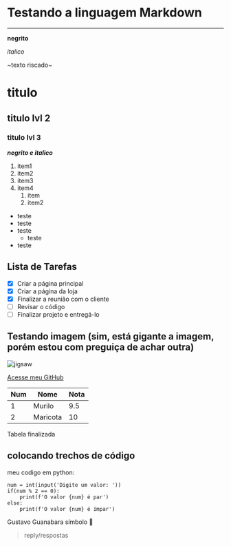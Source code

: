 # Testando a linguagem Markdown

---

__negrito__

_italico_

~texto riscado~

# titulo

## titulo lvl 2

### titulo lvl 3

__*negrito e italico*__

1. item1
1. item2
1. item3
1. item4
   1. item
   1. item2

* teste
* teste
* teste
   * teste
* teste

## Lista de Tarefas
- [x] Criar a página principal
- [x] Criar a página da loja
- [x] Finalizar a reunião com o cliente
- [ ] Revisar o código
- [ ] Finalizar projeto e entregá-lo

## Testando imagem (sim, está gigante a imagem, porém estou com preguiça de achar outra)

![jigsaw](https://user-images.githubusercontent.com/104919955/198467925-0493fdda-f9dc-46e3-bed3-b652641c67fc.jpg)

[Acesse meu GitHub](https://github.com/coelho0213)

Num | Nome | Nota
--- | --- | ---
1 | Murilo | 9.5
2 | Maricota | 10

Tabela finalizada

## colocando trechos de código

meu codigo em python:
```
num = int(input('Digite um valor: '))
if(num % 2 == 0):
    print(f'O valor {num} é par')
else:
    print(f'O valor {num} é ímpar')
```
Gustavo Guanabara símbolo 🖖

> reply/respostas
